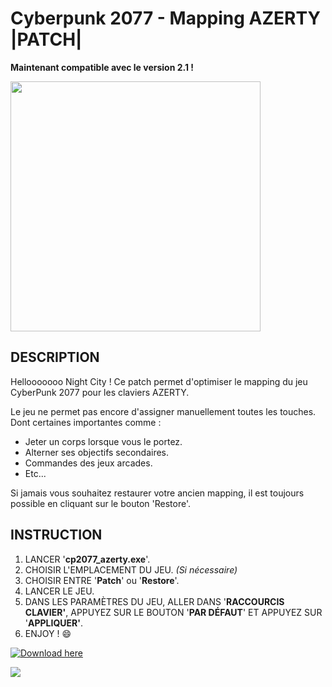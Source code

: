 # Cyberpunk 2077 - Mapping AZERTY |PATCH|

**Maintenant compatible avec le version 2.1 !**

<img src='https://static.cdprojektred.com/cms.cdprojektred.com/16x9_big/a6f21d19a5ba7da73405e85ffe0609a5b2f609f0-1280x720.jpeg' width='400'>

## DESCRIPTION

Hellooooooo Night City !
Ce patch permet d'optimiser le mapping du jeu CyberPunk 2077 pour les claviers AZERTY.

Le jeu ne permet pas encore d'assigner manuellement toutes les touches.
Dont certaines importantes comme :

* Jeter un corps lorsque vous le portez.
* Alterner ses objectifs secondaires.
* Commandes des jeux arcades.
* Etc...

Si jamais vous souhaitez restaurer votre ancien mapping, il est toujours possible en cliquant sur le bouton 'Restore'.

## INSTRUCTION

1. LANCER '**cp2077_azerty.exe**'.
2. CHOISIR L'EMPLACEMENT DU JEU. *(Si nécessaire)*
3. CHOISIR ENTRE '**Patch**' ou '**Restore**'.
4. LANCER LE JEU.
5. DANS LES PARAMÈTRES DU JEU, ALLER DANS '**RACCOURCIS CLAVIER'**, APPUYEZ SUR LE BOUTON '**PAR DÉFAUT**' ET APPUYEZ SUR '**APPLIQUER'**.
6. ENJOY ! 😄

[![Download here](https://img.shields.io/github/downloads/40nyx/Cyberpunk-2077-mapping-AZERTY-FIX/total?style=for-the-badge)](https://github.com/SAWKIT-17/Cyberpunk-2077-AZERTY-Patch/releases/download/2.1/cp2077_azerty.exe)

![](https://i.giphy.com/media/qWi6NKfkrt9TgXvIfg/giphy.webp)
